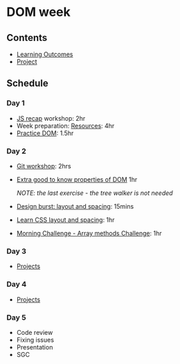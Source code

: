 # DOM week

## Contents

- [Learning Outcomes](./learning-outcomes.md)
- [Project](./project.md)

## Schedule

### Day 1

- [JS recap](https://github.com/WebAhead/js-recap) workshop: 2hr
- Week preparation: [Resources](./resources.md): 4hr
- [Practice DOM](https://github.com/WebAhead/practice-dom): 1.5hr

### Day 2

- [Git workshop](https://github.com/foundersandcoders/git-workflow-workshop-for-two): 2hrs
- [Extra good to know properties of DOM](https://dom-tutorials.appspot.com/static/1.html) 1hr

  _NOTE: the last exercise - the tree walker is not needed_

- [Design burst: layout and spacing](http://facresources.com/slides/design-burst-week2.html#/): 15mins
- [Learn CSS layout and spacing](https://github.com/bobbysebolao/learn-css-flexbox): 1hr
- [Morning Challenge - Array methods Challenge](https://github.com/WebAhead/array-methods): 1hr

### Day 3

- [Projects](https://github.com/WebAhead/master-reference/blob/master/coursebook/week-2/project.md)

### Day 4

- [Projects](https://github.com/WebAhead/master-reference/blob/master/coursebook/week-2/project.md)

### Day 5

- Code review
- Fixing issues
- Presentation
- SGC
